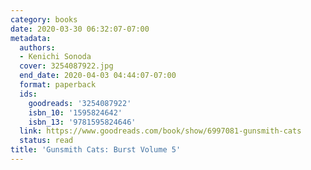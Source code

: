 ```yaml
---
category: books
date: 2020-03-30 06:32:07-07:00
metadata:
  authors:
  - Kenichi Sonoda
  cover: 3254087922.jpg
  end_date: 2020-04-03 04:44:07-07:00
  format: paperback
  ids:
    goodreads: '3254087922'
    isbn_10: '1595824642'
    isbn_13: '9781595824646'
  link: https://www.goodreads.com/book/show/6997081-gunsmith-cats
  status: read
title: 'Gunsmith Cats: Burst Volume 5'
---
```

